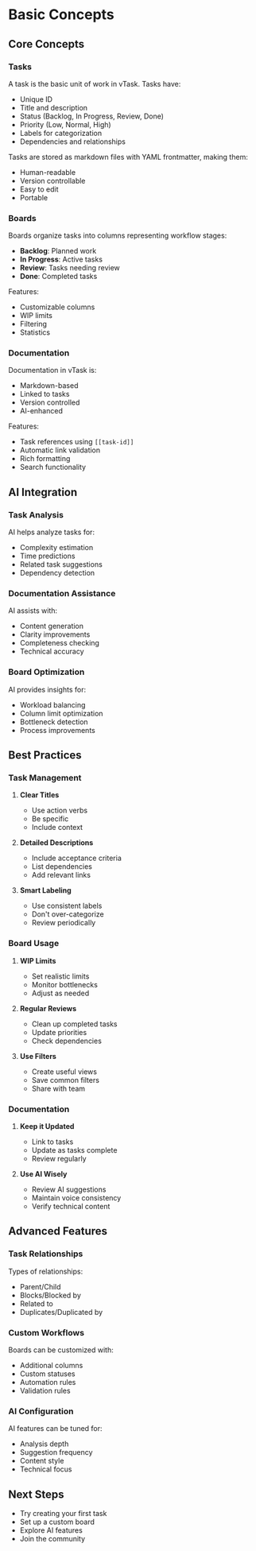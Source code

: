 # Basic Concepts

## Core Concepts

### Tasks

A task is the basic unit of work in vTask. Tasks have:
- Unique ID
- Title and description
- Status (Backlog, In Progress, Review, Done)
- Priority (Low, Normal, High)
- Labels for categorization
- Dependencies and relationships

Tasks are stored as markdown files with YAML frontmatter, making them:
- Human-readable
- Version controllable
- Easy to edit
- Portable

### Boards

Boards organize tasks into columns representing workflow stages:
- **Backlog**: Planned work
- **In Progress**: Active tasks
- **Review**: Tasks needing review
- **Done**: Completed tasks

Features:
- Customizable columns
- WIP limits
- Filtering
- Statistics

### Documentation

Documentation in vTask is:
- Markdown-based
- Linked to tasks
- Version controlled
- AI-enhanced

Features:
- Task references using `[[task-id]]`
- Automatic link validation
- Rich formatting
- Search functionality

## AI Integration

### Task Analysis

AI helps analyze tasks for:
- Complexity estimation
- Time predictions
- Related task suggestions
- Dependency detection

### Documentation Assistance

AI assists with:
- Content generation
- Clarity improvements
- Completeness checking
- Technical accuracy

### Board Optimization

AI provides insights for:
- Workload balancing
- Column limit optimization
- Bottleneck detection
- Process improvements

## Best Practices

### Task Management

1. **Clear Titles**
   - Use action verbs
   - Be specific
   - Include context

2. **Detailed Descriptions**
   - Include acceptance criteria
   - List dependencies
   - Add relevant links

3. **Smart Labeling**
   - Use consistent labels
   - Don't over-categorize
   - Review periodically

### Board Usage

1. **WIP Limits**
   - Set realistic limits
   - Monitor bottlenecks
   - Adjust as needed

2. **Regular Reviews**
   - Clean up completed tasks
   - Update priorities
   - Check dependencies

3. **Use Filters**
   - Create useful views
   - Save common filters
   - Share with team

### Documentation

1. **Keep it Updated**
   - Link to tasks
   - Update as tasks complete
   - Review regularly

2. **Use AI Wisely**
   - Review AI suggestions
   - Maintain voice consistency
   - Verify technical content

## Advanced Features

### Task Relationships

Types of relationships:
- Parent/Child
- Blocks/Blocked by
- Related to
- Duplicates/Duplicated by

### Custom Workflows

Boards can be customized with:
- Additional columns
- Custom statuses
- Automation rules
- Validation rules

### AI Configuration

AI features can be tuned for:
- Analysis depth
- Suggestion frequency
- Content style
- Technical focus

## Next Steps

- Try creating your first task
- Set up a custom board
- Explore AI features
- Join the community 